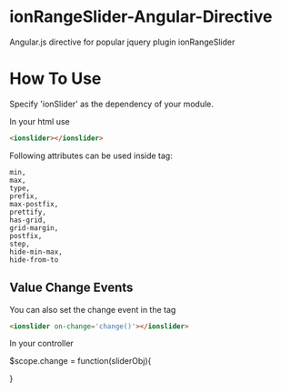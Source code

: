 ionRangeSlider-Angular-Directive
================================

Angular.js directive for popular jquery plugin ionRangeSlider

How To Use
==========

Specify 'ionSlider' as the dependency of your module.

In your html use 
```html
<ionslider></ionslider>
```

Following attributes can be used inside <ionslider></ionslider> tag:

	min,
	max,
	type,
	prefix,
	max-postfix,
	prettify,
	has-grid,
	grid-margin,
	postfix,
	step,
	hide-min-max,
	hide-from-to
	
Value Change Events
-------------------

You can also set the change event in the tag
```html
<ionslider on-change='change()'></ionslider>
```
In your controller

$scope.change = function(sliderObj){

}
